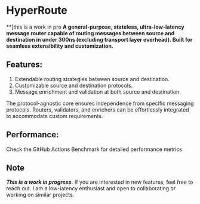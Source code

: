 # HyperRoute
**[this is a work in pro
**A general-purpose, stateless, ultra-low-latency message router capable of routing messages between source and destination in under 300ns (excluding transport layer overhead). Built for seamless extensibility and customization.**

## Features:
1. Extendable routing strategies between source and destination.
2. Customizable source and destination protocols.
3. Message enrichment and validation at both source and destination.
   
The protocol-agnostic core ensures independence from specific messaging protocols. Routers, validators, and enrichers can be effortlessly integrated to accommodate custom requirements.

## Performance:
Check the GitHub Actions Benchmark for detailed performance metrics

## Note
**_This is a work in progress._** If you are interested in new features, feel free to reach out. I am a low-latency enthusiast and open to collaborating or working on similar projects.
